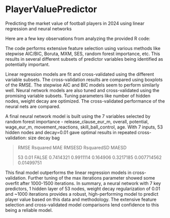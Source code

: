 # PlayerValuePredictor
Predicting the market value of football players in 2024 using linear regression and neural networks

Here are a few key observations from analyzing the provided R code:

The code performs extensive feature selection using various methods like stepwise AIC/BIC, Boruta, MXM, SES, random forest importance, etc. This results in several different subsets of predictor variables being identified as potentially important.

Linear regression models are fit and cross-validated using the different variable subsets. The cross-validation results are compared using boxplots of the RMSE. The stepwise AIC and BIC models seem to perform similarly well.
Neural network models are also tuned and cross-validated using the promising variable subsets. Tuning parameters like number of hidden nodes, weight decay are optimized. The cross-validated performance of the neural nets are compared.

A final neural network model is built using the 7 variables selected by random forest importance - release_clause_eur_m, overall, potential, wage_eur_m, movement_reactions, skill_ball_control, age. With 7 inputs, 53 hidden nodes and decay=0.01 gave optimal results in repeated cross-validation:
size decay bag 
> RMSE Rsquared MAE RMSESD RsquaredSD MAESD
> 
> 53 0.01 FALSE 0.7414321 0.9911114 0.164906 0.3217185 0.007714562 0.01499751
> 
This final model outperforms the linear regression models in cross-validation. Further tuning of the max iterations parameter showed some overfit after 1000-1500 iterations.
In summary, a neural network with 7 key predictors, 1 hidden layer of 53 nodes, weight decay regularization of 0.01 and ~1000 iterations provides a robust, high-performing model to predict player value based on this data and methodology. The extensive feature selection and cross-validated model comparisons lend confidence to this being a reliable model.
